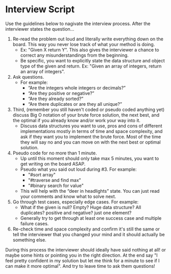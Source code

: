 # Interview Script

Use the guidelines below to nagivate the interview process. After the interviewer states the question...

1. Re-read the problem out loud and literally write everything down on the board. This way you never lose track of what your method is doing.
    - Ex: "Given X return Y". This also gives the interviewer a chance to correct any misunderstandings from the beginning.
    - Be specific, you want to explicitly state the data structure and object type of the given and return. Ex: "Given an array of integers, return an array of integers".
2. Ask questions.
    - For example:
        - “Are the integers whole integers or decimals?”
        - “Are they positive or negative?”
        - “Are they already sorted?”
        - “Are there duplicates or are they all unique?” 
3. Third, (remember you still haven't coded or pseudo coded anything yet) discuss Big O notation of your brute force solution, the next best, and the optimal if you already know and/or work your way into it.
    - Discuss data structures you want to use, pros and cons of different implementations mostly in terms of time and space complexity, and ask if they want you to implement the brute force. Most of the time they will say no and you can move on with the next best or optimal solution.
4. Pseudo code for no more than 1 minute.
    - Up until this moment should only take max 5 minutes, you want to get writing on the board ASAP. 
    - Pseudo what you said out loud during #3. For example:
        - "#sort array"
        - "#traverse and find max"
        - "#binary search for value"
    - This will help with the “deer in headlights” state. You can just read your comments and know what to solve next.
5. Go through test cases, especially edge cases. For example:
    - What if the given is null? Empty? Huge data structure? All duplicates? positive and negative? just one element?
    - Generally try to get through at least one success case and multiple failure cases.
6. Re-check time and space complexity and confirm it's still the same or tell the interviewer that you changed your mind and it should actually be something else.

During this process the interviewer should ideally have said nothing at all! or maybe some hints or pointing you in the right direction. At the end say "I feel pretty confident in my solution but let me think for a minute to see if I can make it more optimal". And try to leave time to ask them questions!
